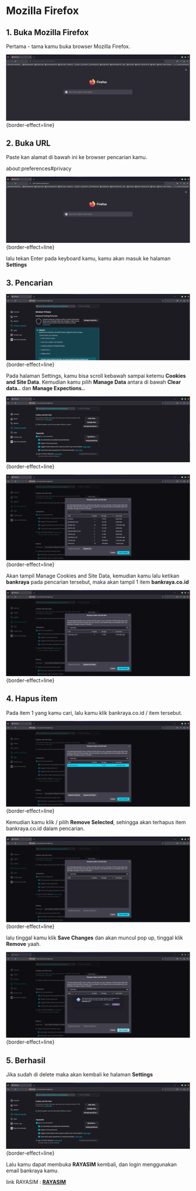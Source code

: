 # Mozilla Firefox

## 1. Buka Mozilla Firefox

Pertama - tama kamu buka browser Mozilla Firefox.

![Create new topic options](../images/firefox/step_1.png){border-effect=line}

## 2. Buka URL

Paste kan alamat di bawah ini ke browser pencarian kamu.

<code-block lang="plain text">about:preferences#privacy</code-block>

![Create new topic options](../images/firefox/step_2.png){border-effect=line}

lalu tekan <shortcut>Enter</shortcut> pada keyboard kamu, kamu akan masuk ke halaman <b>Settings</b>


## 3. Pencarian

![Create new topic options](../images/firefox/step_3.png){border-effect=line}

Pada halaman Settings, kamu bisa scroll kebawah sampai ketemu <b>Cookies and Site Data</b>.
Kemudian kamu pilih <b>Manage Data</b> antara di bawah <b>Clear data..</b> dan <b>Manage Expections..</b>

![Create new topic options](../images/firefox/step_4.png){border-effect=line}

![Create new topic options](../images/firefox/step_5.png){border-effect=line}

Akan tampil Manage Cookies and Site Data, kemudian kamu lalu ketikan <b>bankraya</b> pada pencarian tersebut, 
maka akan tampil 1 item <b>bankraya.co.id</b>

![Create new topic options](../images/firefox/step_6.png){border-effect=line}


## 4. Hapus item

Pada item 1 yang kamu cari, lalu kamu klik bankraya.co.id / item tersebut.

![Create new topic options](../images/firefox/step_7.png){border-effect=line}

Kemudian kamu klik / pilih <b>Remove Selected</b>, sehingga akan terhapus item bankraya.co.id dalam pencarian.

![Create new topic options](../images/firefox/step_8.png){border-effect=line}

lalu tinggal kamu klik <b>Save Changes</b> dan akan muncul pop up, tinggal klik <b>Remove</b> yaah.

![Create new topic options](../images/firefox/step_9.png){border-effect=line}




## 5. Berhasil

Jika sudah di delete maka akan kembali ke halaman <b>Settings</b>

![Create new topic options](../images/firefox/step_4.png){border-effect=line}

Lalu kamu dapat membuka <b>RAYASIM</b> kembali, dan login menggunakan email bankraya kamu.

link RAYASIM : <a href="https://rayasim.bankraya.co.id"><b>RAYASIM</b></a>